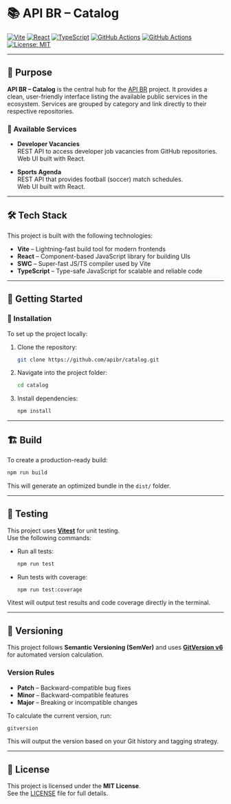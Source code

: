 # 📚 API BR – Catalog

[![Vite](https://img.shields.io/badge/Vite-5.x-646CFF?logo=vite&logoColor=white)](https://vitejs.dev/)
[![React](https://img.shields.io/badge/React-18.x-61DAFB?logo=react&logoColor=white)](https://react.dev/)
[![TypeScript](https://img.shields.io/badge/TypeScript-5.x-3178C6?logo=typescript&logoColor=white)](https://www.typescriptlang.org/)
[![GitHub Actions](https://img.shields.io/github/actions/workflow/status/apibr/catalog/build.yml?label=CI&logo=github&style=flat-square)](https://github.com/apibr/catalog/actions)
[![GitHub Actions](https://img.shields.io/github/actions/workflow/status/apibr/catalog/deploy.yml?label=CD&logo=github&style=flat-square)](https://github.com/apibr/catalog/actions)
[![License: MIT](https://img.shields.io/badge/License-MIT-yellow.svg)](LICENSE)

---

## 📌 Purpose

**API BR – Catalog** is the central hub for the [API BR](https://github.com/apibr) project. It provides a clean, user-friendly interface listing the available public services in the ecosystem. Services are grouped by category and link directly to their respective repositories.

### 🔗 Available Services

- **Developer Vacancies**  
  REST API to access developer job vacancies from GitHub repositories.  
  Web UI built with React.

- **Sports Agenda**  
  REST API that provides football (soccer) match schedules.  
  Web UI built with React.

---

## 🛠️ Tech Stack

This project is built with the following technologies:

- **Vite** – Lightning-fast build tool for modern frontends  
- **React** – Component-based JavaScript library for building UIs  
- **SWC** – Super-fast JS/TS compiler used by Vite  
- **TypeScript** – Type-safe JavaScript for scalable and reliable code

---

## 🚀 Getting Started

### 🔧 Installation

To set up the project locally:

1. Clone the repository:
   ```bash
   git clone https://github.com/apibr/catalog.git
   ```

2. Navigate into the project folder:
   ```bash
   cd catalog
   ```

3. Install dependencies:
   ```bash
   npm install
   ```

---

## 🏗️ Build

To create a production-ready build:

```bash
npm run build
```

This will generate an optimized bundle in the `dist/` folder.

---

## 🧪 Testing

This project uses [**Vitest**](https://vitest.dev/) for unit testing.  
Use the following commands:

- Run all tests:
  ```bash
  npm run test
  ```

- Run tests with coverage:
  ```bash
  npm run test:coverage
  ```

Vitest will output test results and code coverage directly in the terminal.

---

## 🔢 Versioning

This project follows **Semantic Versioning (SemVer)** and uses [**GitVersion v6**](https://gitversion.net/) for automated version calculation.

### Version Rules

- **Patch** – Backward-compatible bug fixes
- **Minor** – Backward-compatible features
- **Major** – Breaking or incompatible changes

To calculate the current version, run:

```bash
gitversion
```

This will output the version based on your Git history and tagging strategy.

---

## 📄 License

This project is licensed under the **MIT License**.  
See the [LICENSE](LICENSE) file for full details.
